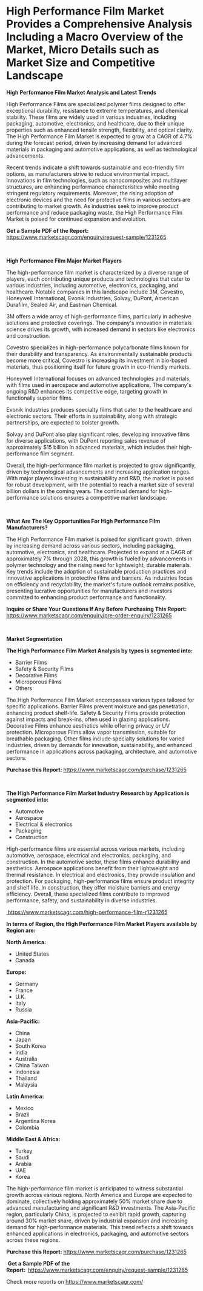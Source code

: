 <p><h1>High Performance Film Market Provides a Comprehensive Analysis Including a Macro Overview of the Market, Micro Details such as Market Size and Competitive Landscape</h1></p><p><strong>High Performance Film Market Analysis and Latest Trends</strong></p>
<p><p>High Performance Films are specialized polymer films designed to offer exceptional durability, resistance to extreme temperatures, and chemical stability. These films are widely used in various industries, including packaging, automotive, electronics, and healthcare, due to their unique properties such as enhanced tensile strength, flexibility, and optical clarity. The High Performance Film Market is expected to grow at a CAGR of 4.7% during the forecast period, driven by increasing demand for advanced materials in packaging and automotive applications, as well as technological advancements.</p><p>Recent trends indicate a shift towards sustainable and eco-friendly film options, as manufacturers strive to reduce environmental impact. Innovations in film technologies, such as nanocomposites and multilayer structures, are enhancing performance characteristics while meeting stringent regulatory requirements. Moreover, the rising adoption of electronic devices and the need for protective films in various sectors are contributing to market growth. As industries seek to improve product performance and reduce packaging waste, the High Performance Film Market is poised for continued expansion and evolution.</p></p>
<p><strong>Get a Sample PDF of the Report:&nbsp;</strong> <a href="https://www.marketscagr.com/enquiry/request-sample/1231265?utm_campaign=2935&utm_medium=2&utm_source=Github&utm_content=ia&utm_term=02042025&utm_id=high-performance-film">https://www.marketscagr.com/enquiry/request-sample/1231265</a></p>
<p>&nbsp;</p>
<p><strong>High Performance Film Major Market Players</strong></p>
<p><p>The high-performance film market is characterized by a diverse range of players, each contributing unique products and technologies that cater to various industries, including automotive, electronics, packaging, and healthcare. Notable companies in this landscape include 3M, Covestro, Honeywell International, Evonik Industries, Solvay, DuPont, American Durafilm, Sealed Air, and Eastman Chemical.</p><p>3M offers a wide array of high-performance films, particularly in adhesive solutions and protective coverings. The company's innovation in materials science drives its growth, with increased demand in sectors like electronics and construction.</p><p>Covestro specializes in high-performance polycarbonate films known for their durability and transparency. As environmentally sustainable products become more critical, Covestro is increasing its investment in bio-based materials, thus positioning itself for future growth in eco-friendly markets.</p><p>Honeywell International focuses on advanced technologies and materials, with films used in aerospace and automotive applications. The company's ongoing R&D enhances its competitive edge, targeting growth in functionally superior films.</p><p>Evonik Industries produces specialty films that cater to the healthcare and electronic sectors. Their efforts in sustainability, along with strategic partnerships, are expected to bolster growth.</p><p>Solvay and DuPont also play significant roles, developing innovative films for diverse applications, with DuPont reporting sales revenue of approximately $15 billion in advanced materials, which includes their high-performance film segment.</p><p>Overall, the high-performance film market is projected to grow significantly, driven by technological advancements and increasing application ranges. With major players investing in sustainability and R&D, the market is poised for robust development, with the potential to reach a market size of several billion dollars in the coming years. The continual demand for high-performance solutions ensures a competitive market landscape.</p></p>
<p>&nbsp;</p>
<p><strong>What Are The Key Opportunities For High Performance Film Manufacturers?</strong></p>
<p><p>The High Performance Film market is poised for significant growth, driven by increasing demand across various sectors, including packaging, automotive, electronics, and healthcare. Projected to expand at a CAGR of approximately 7% through 2028, this growth is fueled by advancements in polymer technology and the rising need for lightweight, durable materials. Key trends include the adoption of sustainable production practices and innovative applications in protective films and barriers. As industries focus on efficiency and recyclability, the market's future outlook remains positive, presenting lucrative opportunities for manufacturers and investors committed to enhancing product performance and functionality.</p></p>
<p><strong>Inquire or Share Your Questions If Any Before Purchasing This Report:</strong> <a href="https://www.marketscagr.com/enquiry/pre-order-enquiry/1231265?utm_campaign=2935&utm_medium=2&utm_source=Github&utm_content=ia&utm_term=02042025&utm_id=high-performance-film">https://www.marketscagr.com/enquiry/pre-order-enquiry/1231265</a></p>
<p>&nbsp;</p>
<p><strong>Market Segmentation</strong></p>
<p><strong>The High Performance Film Market Analysis by types is segmented into:</strong></p>
<p><ul><li>Barrier Films</li><li>Safety & Security Films</li><li>Decorative Films</li><li>Microporous Films</li><li>Others</li></ul></p>
<p><p>The High Performance Film Market encompasses various types tailored for specific applications. Barrier Films prevent moisture and gas penetration, enhancing product shelf-life. Safety & Security Films provide protection against impacts and break-ins, often used in glazing applications. Decorative Films enhance aesthetics while offering privacy or UV protection. Microporous Films allow vapor transmission, suitable for breathable packaging. Other films include specialty solutions for varied industries, driven by demands for innovation, sustainability, and enhanced performance in applications across packaging, architecture, and automotive sectors.</p></p>
<p><strong>Purchase this Report:&nbsp;</strong><a href="https://www.marketscagr.com/purchase/1231265?utm_campaign=2935&utm_medium=2&utm_source=Github&utm_content=ia&utm_term=02042025&utm_id=high-performance-film">https://www.marketscagr.com/purchase/1231265</a></p>
<p>&nbsp;</p>
<p><strong>The High Performance Film Market Industry Research by Application is segmented into:</strong></p>
<p><ul><li>Automotive</li><li>Aerospace</li><li>Electrical & electronics</li><li>Packaging</li><li>Construction</li></ul></p>
<p><p>High-performance films are essential across various markets, including automotive, aerospace, electrical and electronics, packaging, and construction. In the automotive sector, these films enhance durability and aesthetics. Aerospace applications benefit from their lightweight and thermal resistance. In electrical and electronics, they provide insulation and protection. For packaging, high-performance films ensure product integrity and shelf life. In construction, they offer moisture barriers and energy efficiency. Overall, these specialized films contribute to improved performance, safety, and sustainability in diverse industries.</p></p>
<p><a href="https://www.marketscagr.com/high-performance-film-r1231265?utm_campaign=2935&utm_medium=2&utm_source=Github&utm_content=ia&utm_term=02042025&utm_id=high-performance-film">&nbsp;https://www.marketscagr.com/high-performance-film-r1231265</a></p>
<p><strong>In terms of Region, the High Performance Film Market Players available by Region are:</strong></p>
<p>
    <p> <strong> North America: </strong>
        <ul>
            <li>United States</li>
            <li>Canada</li>
        </ul>
        </p> 
    <p> <strong> Europe: </strong>
        <ul>
            <li>Germany</li>
            <li>France</li>
            <li>U.K.</li>
            <li>Italy</li>
            <li>Russia</li>
        </ul>
        </p> 
    <p> <strong> Asia-Pacific: </strong>
        <ul>
            <li>China</li>
            <li>Japan</li>
            <li>South Korea</li>
            <li>India</li>
            <li>Australia</li>
            <li>China Taiwan</li>
            <li>Indonesia</li>
            <li>Thailand</li>
            <li>Malaysia</li>
        </ul>
        </p> 
    <p> <strong> Latin America: </strong>
        <ul>
            <li>Mexico</li>
            <li>Brazil</li>
            <li>Argentina Korea</li>
            <li>Colombia</li>
        </ul>
        </p> 
    <p> <strong> Middle East & Africa: </strong>
        <ul>
            <li>Turkey</li>
            <li>Saudi</li>
            <li>Arabia</li>
            <li>UAE</li>
            <li>Korea</li>
        </ul>
    </p>
    </p>
<p><p>The high-performance film market is anticipated to witness substantial growth across various regions. North America and Europe are expected to dominate, collectively holding approximately 50% market share due to advanced manufacturing and significant R&D investments. The Asia-Pacific region, particularly China, is projected to exhibit rapid growth, capturing around 30% market share, driven by industrial expansion and increasing demand for high-performance materials. This trend reflects a shift towards enhanced applications in electronics, packaging, and automotive sectors across these regions.</p></p>
<p><strong>Purchase this Report: </strong><a href="https://www.marketscagr.com/purchase/1231265?utm_campaign=2935&utm_medium=2&utm_source=Github&utm_content=ia&utm_term=02042025&utm_id=high-performance-film">https://www.marketscagr.com/purchase/1231265</a></p>
<p>&nbsp;<strong>Get a Sample PDF of the Report:&nbsp;&nbsp;</strong><a href="https://www.marketscagr.com/enquiry/request-sample/1231265?utm_campaign=2935&utm_medium=2&utm_source=Github&utm_content=ia&utm_term=02042025&utm_id=high-performance-film">https://www.marketscagr.com/enquiry/request-sample/1231265</a></p>
<p><strong></strong></p>
<p>Check more reports on <a href="https://www.marketscagr.com/?utm_campaign=2935&utm_medium=2&utm_source=Github&utm_content=ia&utm_term=02042025&utm_id=high-performance-film">https://www.marketscagr.com/</a></p>